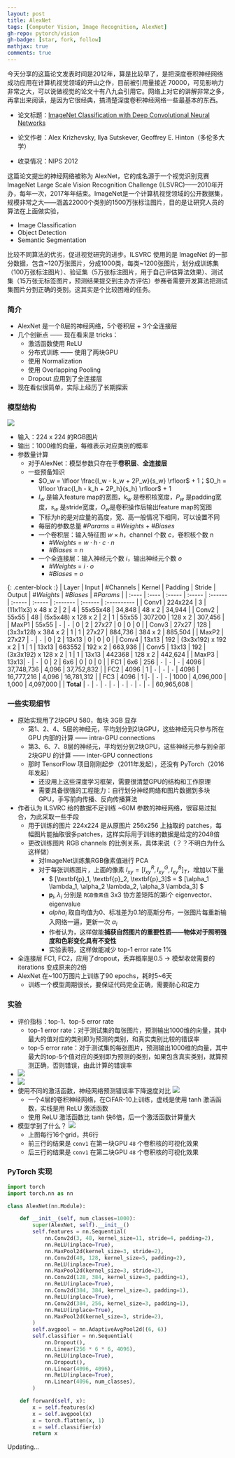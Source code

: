 ```yaml
---
layout: post
title: AlexNet
tags: [Computer Vision, Image Recognition, AlexNet]
gh-repo: pytorch/vision
gh-badge: [star, fork, follow]
mathjax: true
comments: true
---
```

今天分享的这篇论文发表时间是2012年，算是比较早了，是把深度卷积神经网络成功应用在计算机视觉领域的开山之作，目前被引用量接近 70000，可见影响力非常之大，可以说做视觉的论文十有八九会引用它。网络上对它的讲解非常之多，再拿出来阅读，是因为它很经典，搞清楚深度卷积神经网络一些最基本的东西。

* 论文标题：[ImageNet Classification with Deep Convolutional Neural Networks](https://dl.acm.org/doi/10.1145/3065386)

* 论文作者：Alex Krizhevsky, Ilya Sutskever, Geoffrey E. Hinton（多伦多大学）

* 收录情况：NIPS 2012

这篇论文提出的神经网络被称为 AlexNet，它的成名源于一个视觉识别竞赛 ImageNet Large Scale Vision Recognition Challenge (ILSVRC)——2010年开办，每年一次，2017年年结束。ImageNet是一个计算机视觉领域的公开数据集，规模非常之大——涵盖22000个类别的1500万张标注图片，目的是让研究人员的算法在上面做实验，

* Image Classification
* Object Detection
* Semantic Segmentation

比较不同算法的优劣，促进视觉研究的进步。ILSVRC 使用的是 ImageNet 的一部分数据，包含~120万张图片，分成1000类，每类~1200张图片，划分成训练集（100万张标注图片）、验证集（5万张标注图片，用于自己评估算法效果）、测试集（15万张无标签图片，预测结果提交到主办方评估）参赛者需要开发算法把测试集图片分到正确的类别。这其实是个比较困难的任务。

### 简介
* AlexNet 是一个8层的神经网络，5个卷积层 + 3个全连接层
* 几个创新点 —— 现在看来是 tricks：
    * 激活函数使用 ReLU
    * 分布式训练 —— 使用了两块GPU
    * 使用 Normalization
    * 使用 Overlapping Pooling
    * Dropout 应用到了全连接层
* 现在看似很简单，实际上经历了长期探索

### 模型结构
![](../img/post/alexnet_f2.png)
* 输入：224 x 224 的RGB图片
* 输出：1000维的向量，每维表示对应类别的概率
* 参数量计算
    * 对于AlexNet：模型参数只存在于**卷积层**、**全连接层**
    * 一些预备知识
        - $O_w = \lfloor \frac{I_w - k_w + 2P_w}{s_w} \rfloor$ + 1；$O_h = \lfloor \frac{I_h - k_h + 2P_h}{s_h} \rfloor$ + 1
        - $I_w$ 是输入feature map的宽图，$k_w$ 是卷积核宽度，$P_w$ 是padding宽度，$s_w$ 是stride宽度，$O_w$是卷积操作后输出feature map的宽图
        - 下标为h的是对应量的高度，宽、高一般情况下相同，可以设置不同
        - 每层的参数总量 #$Params$ = #$Weights$ + #$Biases$
        - 一个卷积层：输入特征图 $w \times h$，channel 个数 $c$，卷积核个数 n
            - #$Weights$ = $w \cdot h \cdot c \cdot n$
            - #$Biases$ = $n$
        - 一个全连接层：输入神经元个数 $i$，输出神经元个数 $o$
            - #$Weights$ = $i \cdot o$
            - #$Biases$ = $o$


{: .center-block :}
| Layer | Input | #Channels | Kernel | Padding | Stride | Output | #_Weights_ | #_Biases_ | #_Params_ |
| :---- | :---- | :----- | :----- | :------ | :----- | :----- | :------- | :------ | :---------- |
| Conv1 | 224x224 | 3 | (11x11x3) x 48 x 2	| 2 | 4 | 55x55x48 | 34,848	| 48 x 2 | 34,944 |
| Conv2 | 55x55 | 48 | (5x5x48) x 128 x 2	| 2 | 1 | 55x55 | 307200 | 128 x 2 | 307,456 |
| MaxP1 | 55x55 | `-` | `-` | 0 | 2 | 27x27 | 0 | 0 | 0 |
| Conv3	| 27x27 | 128 |(3x3x128) x 384 x 2 | 1 | 1 | 27x27 | 884,736	| 384 x 2   | 885,504 |
| MaxP2 | 27x27 | `-` | `-` | 0 | 2 | 13x13 | 0 | 0 | 0 |
| Conv4	| 13x13 | 192 | (3x3x192) x 192 x 2 | 1 | 1 | 13x13 | 663552 | 192 x 2	| 663,936 |
| Conv5	| 13x13 | 192 | (3x3x192) x 128 x 2 | 1 | 1 | 13x13 | 442368 | 128 x 2	| 442,624 |
| MaxP3 | 13x13| `-` | `-` | 0 | 2 | 6x6 | 0 | 0 | 0 |
| FC1	| 6x6 | 256 | `-` | `-` | `-` | 4096	| 37,748,736 |	4,096 |	37,752,832 |
| FC2	| 4096 | 1 | `-` | `-` | `-` | 4096 | 16,777,216 |	4,096 |	16,781,312 |
| FC3	| 4096 | 1 |`-` | `-` | `-` | 1000 | 4,096,000	 |  1,000 | 4,097,000 |
| **Total**	| `-` | `-` | `-` | `-` | `-` | `-` | `-` | `-` | 60,965,608 |


### 一些实现细节
* 原始实现用了2块GPU 580，每块 3GB 显存
    * 第1、2、4、5层的神经元，平均划分到2块GPU，这些神经元只参与所在 GPU 内部的计算 —— intra-GPU connections
    * 第3、6、7、8层的神经元，平均划分到2块GPU，这些神经元参与到全部 2块GPU 的计算 —— inter-GPU connections
    * 那时 TensorFlow 项目刚刚起步（2011年发起），还没有 PyTorch（2016年发起）
        - 还没用上这些深度学习框架，需要很清楚GPU的结构和工作原理
        - 需要具备很强的工程能力：自行划分神经网络和图片数据到多块GPU，手写前向传播、反向传播算法
* 作者认为 ILSVRC 给的数据不足训练 ~60M 参数的神经网络，很容易过拟合，为此采取一些手段
    - 用于训练的图片 224x224 是从原图片 256x256 上抽取的 patches，每幅图片能抽取很多patches，这样实际用于训练的数据是给定的2048倍
    - 更改训练图片 RGB channels 的比例关系，具体来说（？？不明白为什么这样做）
        - 对ImageNet训练集RGB像素值进行 PCA
        - 对于每张训练图片，上面的像素 $I_{xy} = [I_{xy}^R, I_{xy}^G, I_{xy}^B]_T$，增加以下量
            - $ [\textbf{p}_1, \textbf{p}_2, \textbf{p}_3]$ = $ [\alpha_1 \lambda_1, \alpha_2 \lambda_2, \alpha_3 \lambda_3] $
            - $\textbf{p}_i, \lambda_i$ 分别是 `RGB像素值` 3x3 协方差矩阵的第i个 eigenvector、eigenvalue
            - $alpha_i$ 取自均值为0、标准差为0.1的高斯分布，一张图片每重新输入网络一遍，更新一次 $\alpha_i$
            - 作者认为，这样做能**捕获自然图片的重要性质——物体对于照明强度和色彩变化具有不变性**
            - 实验表明，这样做能减少 top-1 error rate 1%
* 全连接层 FC1, FC2，应用了dropout，丢弃概率是0.5 $\rightarrow$ 模型收敛需要的 iterations 变成原来的2倍
* AlexNet 在~100万图片上训练了90 epochs，耗时5~6天
    - 训练一个模型周期很长，要保证代码完全正确，需要耐心和定力

### 实验
* 评价指标：top-1、top-5 error rate
    * top-1 error rate：对于测试集的每张图片，预测输出1000维的向量，其中最大的值对应的类别即为预测的类别，和真实类别比较的错误率
    * top-5 error rate：对于测试集的每张图片，预测输出1000维的向量，其中最大的top-5个值对应的类别即为预测的类别，如果包含真实类别，就算预测正确，否则错误，由此计算的错误率
* ![](../img/post/alexnet_t1.png)
* ![](../img/post/alexnet_t2.png)
* 使用不同的激活函数，神经网络预测错误率下降速度对比
    ![](../img/post/alexnet_f1.png)
    * 一个4层的卷积神经网络，在CiFAR-10上训练，虚线是使用 tanh 激活函数，实线是用 ReLU 激活函数
    * 使用 ReLU 激活函数比 tanh 快6倍，后一个激活函数计算量大
* 模型学到了什么？
    ![](../img/post/alexnet_t1.png)
    - 上图每行16个grid，共6行
    - 前三行的结果是 `conv1` 在第一块GPU `48` 个卷积核的可视化效果
    - 后三行的结果是 `conv1` 在第二块GPU `48` 个卷积核的可视化效果

### PyTorch 实现
```python
import torch
import torch.nn as nn

class AlexNet(nn.Module):

    def __init__(self, num_classes=1000):
        super(AlexNet, self).__init__()
        self.features = nn.Sequential(
            nn.Conv2d(3, 48, kernel_size=11, stride=4, padding=2),
            nn.ReLU(inplace=True),
            nn.MaxPool2d(kernel_size=3, stride=2),
            nn.Conv2d(48, 128, kernel_size=5, padding=2),
            nn.ReLU(inplace=True),
            nn.MaxPool2d(kernel_size=3, stride=2),
            nn.Conv2d(128, 384, kernel_size=3, padding=1),
            nn.ReLU(inplace=True),
            nn.Conv2d(384, 384, kernel_size=3, padding=1),
            nn.ReLU(inplace=True),
            nn.Conv2d(384, 256, kernel_size=3, padding=1),
            nn.ReLU(inplace=True),
            nn.MaxPool2d(kernel_size=3, stride=2),
        )
        self.avgpool = nn.AdaptiveAvgPool2d((6, 6))
        self.classifier = nn.Sequential(
            nn.Dropout(),
            nn.Linear(256 * 6 * 6, 4096),
            nn.ReLU(inplace=True),
            nn.Dropout(),
            nn.Linear(4096, 4096),
            nn.ReLU(inplace=True),
            nn.Linear(4096, num_classes),
        )

    def forward(self, x):
        x = self.features(x)
        x = self.avgpool(x)
        x = torch.flatten(x, 1)
        x = self.classifier(x)
        return x
```

Updating...


